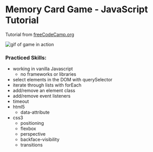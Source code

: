 # Memory Card Game - JavaScript Tutorial
Tutorial from [freeCodeCamp.org](https://www.youtube.com/watch?v=ZniVgo8U7ek&list=PLWKjhJtqVAbleDe3_ZA8h3AO2rXar-q2V)

![gif of game in action](https://media.giphy.com/media/BRy7AZ6mlyKTH9hyEE/giphy.gif)

### Practiced Skills:
- working in vanilla Javascript
   - no frameworks or libraries
- select elements in the DOM with querySelector
- iterate through lists with forEach
- add/remove an element class
- add/remove event listeners
- timeout
- html5
   - data-attribute
- css3
   - positioning
   - flexbox
   - perspective
   - backface-visibility
   - transitions
